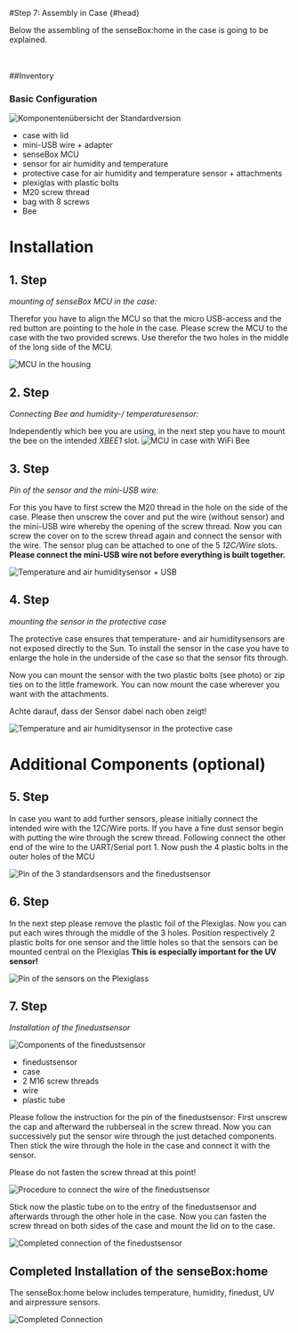 #Step 7: Assembly in Case {#head}
<div class="description">Below the assembling of the senseBox:home in the case is going to be explained. </div>

<div class="line">
    <br>
    <br>
</div>



##Inventory

### Basic Configuration

![Komponentenübersicht der Standardversion](../pictures/01_aufbau.png)

- case with lid
- mini-USB wire + adapter
- senseBox MCU
- sensor for air humidity and temperature
- protective case for air humidity and temperature sensor + attachments
- plexiglas with plastic bolts
- M20 screw thread
- bag with 8 screws 
- Bee



# Installation

## 1. Step

*mounting of senseBox MCU in the case:* 

Therefor you have to align the MCU so that the micro USB-access and the red button are pointing to the hole in the case. Please screw the MCU to the case with the two provided screws. Use therefor the two holes in the middle of the long side of the MCU.


![ MCU in the housing](../pictures/mcu_verschraubung.jpeg)



## 2. Step

*Connecting Bee and humidity-/ temperaturesensor:*

Independently which bee you are using, in the next step you have to mount the bee on the intended *XBEE1* slot.
![MCU in case with WiFi Bee](../pictures/xbee.jpeg)

## 3. Step

*Pin of the sensor and the mini-USB wire:*

For this you have to first screw the M20 thread in the hole on the side of the case.
Please then unscrew the cover and put the wire (without sensor) and the mini-USB wire whereby the opening of the screw thread. Now you can screw the cover on to the screw thread again and connect the sensor with the wire. 
The sensor plug can be attached to one of the 5 *12C/Wire* slots.
**Please connect the mini-USB wire not before everything is built together.**


![Temperature and air humiditysensor + USB ](../pictures/usb_sensor.png)

## 4. Step

*mounting the sensor in the protective case*

The protective case ensures that temperature- and air humiditysensors are not exposed directly to the Sun. To install the sensor in the case you have to enlarge the hole in the underside of the case so that the sensor fits through.


Now you can mount the sensor with the two plastic bolts (see photo) or zip ties on to the little framework.
You can now mount the case wherever you want with the attachments.

<div class="box_warning">
    <i class="fa fa-exclamation-circle fa-fw" aria-hidden="true" style="color: #f0ad4e"></i>
    Achte darauf, dass der Sensor dabei nach oben zeigt! 
</div>

![Temperature and air humiditysensor in the protective case](../pictures/tempGeh.jpeg)


# Additional Components  (optional)
 

## 5. Step



In case you want to add further sensors, please initially connect the intended wire with the 12C/Wire ports. If you have a fine dust sensor begin with putting the wire through the screw thread. Following connect the other end of the wire to the UART/Serial port 1. 
Now push the 4 plastic bolts in the outer holes of the MCU




![Pin of the 3 standardsensors and the finedustsensor](../pictures/allesensoren.jpeg)


## 6. Step

In the next step please remove the plastic foil of the Plexiglas. Now you can put each wires through the middle of the 3 holes. 
Position respectively 2 plastic bolts for one sensor and the little holes so that the sensors can be mounted central on the Plexiglas 
 **This is especially important for the UV sensor!**



![Pin of the sensors on the Plexiglass](../pictures/plexi.jpeg)


## 7. Step 

*Installation of the finedustsensor*



![Components of the finedustsensor](../pictures/komposFein.jpeg)

- finedustsensor
- case
- 2 M16 screw threads
- wire
- plastic tube 





Please follow the instruction for the pin of the finedustsensor:
First unscrew the cap and afterward the rubberseal in the screw thread. 
Now you can successively put the sensor wire through the just detached components.
Then stick the wire through the hole in the case and connect it with the sensor.


<div class="box_warning">
    <i class="fa fa-exclamation-circle fa-fw" aria-hidden="true" style="color: #f0ad4e"></i>
Please do not fasten the screw thread at this point!
</div>


![Procedure to connect the wire of the finedustsensor](../pictures/anschlussfein.jpeg)



Stick now the plastic tube on to the entry of the finedustsensor and afterwards through the other hole in the case.
Now you can fasten the screw thread on both sides of the case and mount the lid on to the case.
 

![Completed connection of the finedustsensor](../pictures/feinstaub.jpeg)



## Completed Installation of the senseBox:home
<div class="description"> The senseBox:home below includes temperature, humidity, finedust, UV and airpressure sensors. </div>




![Completed Connection](../pictures/aufbaufertig.jpeg)

